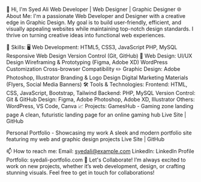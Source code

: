 👋 Hi, I'm Syed Ali
Web Developer | Web Designer | Graphic Designer
🌐 About Me:
I'm a passionate Web Developer and Designer with a creative edge in Graphic Design. My goal is to build user-friendly, efficient, and visually appealing websites while maintaining top-notch design standards. I thrive on turning creative ideas into functional web experiences.

💼 Skills:
🖥️ Web Development:
HTML5, CSS3, JavaScript
PHP, MySQL
Responsive Web Design
Version Control (Git, GitHub)
🎨 Web Design:
UI/UX Design
Wireframing & Prototyping (Figma, Adobe XD)
WordPress Customization
Cross-browser Compatibility
✏️ Graphic Design:
Adobe Photoshop, Illustrator
Branding & Logo Design
Digital Marketing Materials (Flyers, Social Media Banners)
🛠️ Tools & Technologies:
Frontend: HTML, CSS, JavaScript, Bootstrap, Tailwind
Backend: PHP, MySQL
Version Control: Git & GitHub
Design: Figma, Adobe Photoshop, Adobe XD, Illustrator
Others: WordPress, VS Code, Canva
📈 Projects:
GamesHub - Gaming zone landing page
A clean, futuristic landing page for an online gaming hub
Live Site | GitHub

Personal Portfolio - Showcasing my work
A sleek and modern portfolio site featuring my web and graphic design projects
Live Site | GitHub

📫 How to reach me:
Email: syedali@example.com
LinkedIn: LinkedIn Profile
Portfolio: syedali-portfolio.com
🚀 Let's Collaborate!
I’m always excited to work on new projects, whether it’s web development, design, or crafting stunning visuals. Feel free to get in touch for collaborations!
